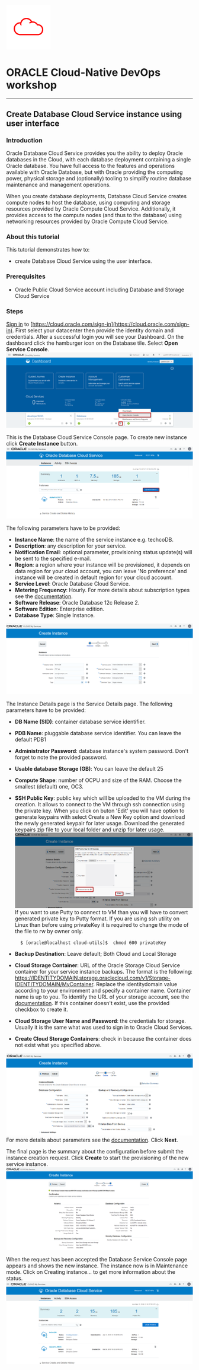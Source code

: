 ![](../common/images/customer.logo.png)
---
# ORACLE Cloud-Native DevOps workshop #
-----
## Create Database Cloud Service instance using user interface ##

### Introduction ###

Oracle Database Cloud Service provides you the ability to deploy Oracle databases in the Cloud, with each database deployment containing a single Oracle database. You have full access to the features and operations available with Oracle Database, but with Oracle providing the computing power, physical storage and (optionally) tooling to simplify routine database maintenance and management operations.

When you create database deployments, Database Cloud Service creates compute nodes to host the database, using computing and storage resources provided by Oracle Compute Cloud Service. Additionally, it provides access to the compute nodes (and thus to the database) using networking resources provided by Oracle Compute Cloud Service.

### About this tutorial ###
This tutorial demonstrates how to:
	
+ create Database Cloud Service using the user interface.

### Prerequisites ###

- Oracle Public Cloud Service account including Database and Storage Cloud Service

### Steps ###

[Sign in](../common/sign.in.to.oracle.cloud.md) to [https://cloud.oracle.com/sign-in](https://cloud.oracle.com/sign-in). First select your datacenter then provide the identity domain and credentials. After a successful login you will see your Dashboard. On the dashboard click the hamburger icon on the Database tile. Select **Open Service Console**.
![](images/01.png)

This is the Database Cloud Service Console page. To create new instance click **Create Instance** button.
![](images/02.png)

The following parameters have to be provided:
+ **Instance Name**: the name of the service instance e.g. techcoDB.
+ **Description**: any description for your service.
+ **Notification Email**: optional parameter, provisioning status update(s) will be sent to the specified e-mail.
+ **Region**: a region where your instance will be provisioned, it depends on data region for your cloud account, you can leave 'No preference' and instance will be created in default region for your cloud account.
+ **Service Level**: Oracle Database Cloud Service.
+ **Metering Frequency**: Hourly. For more details about subscription types see the [documentation](https://docs.oracle.com/cloud/latest/dbcs_dbaas/CSDBI/GUID-F1E6807A-D283-4170-AB2B-9D43CD8DCD92.htm#CSDBI3395).
+ **Software Release**: Oracle Database 12c Release 2.
+ **Software Edition**: Enterprise edition.
+ **Database Type**: Single Instance.

![](images/03.png)

The Instance Details page is the Service Details page. The following parameters have to be provided:
	
+ **DB Name (SID)**: container database service identifier.
+ **PDB Name**: pluggable database service identifier. You can leave the default PDB1
+ **Administrator Password**: database instance's system password. Don't forget to note the provided password.
+ **Usable database Storage (GB)**: You can leave the default 25
+ **Compute Shape**: number of OCPU and size of the RAM. Choose the smallest (default) one, OC3.
+ **SSH Public Key**: public key which will be uploaded to the VM during the creation. It allows to connect to the VM through ssh connection using the private key. When you click on buton 'Edit' you will have option to generate keypairs with select Create a New Key option and download the newly generated keypair for later usage. Download the generated keypairs zip file to your local folder and unzip for later usage.
![](images/04.png) 
If you want to use Putty to connect to VM than you will have to convert generated private key to Putty format. If you are using ssh utility on Linux than before using privateKey it is required to change the mode of the file to rw by owner only.

		$ [oracle@localhost cloud-utils]$  chmod 600 privateKey

+ **Backup Destination**: Leave default; Both Cloud and Local Storage
+ **Cloud Storage Container**: URL of the Oracle Storage Cloud Service container for your service instance backups. The format is the following: https://IDENTITYDOMAIN.storage.oraclecloud.com/v1/Storage-IDENTITYDOMAIN/MyContainer. Replace the identitydomain value according to your environment and specify a container name. Container name is up to you. To identify the URL of your storage account, see the [documentation](https://docs.oracle.com/en/cloud/iaas/storage-cloud/cssto/accessing-object-storage-classic.html#GUID-221133EF-F408-4DCF-9BF7-7A1F12C3E8A6). If this container doesn't exist, use the provided checkbox to create it.
+ **Cloud Storage User Name and Password**: the credentials for storage. Usually it is the same what was used to sign in to Oracle Cloud Services.
+ **Create Cloud Storage Containers**: check in because the container does not exist what you specified above.

![](images/05.png)
For more details about parameters see the [documentation](https://docs.oracle.com/cloud/latest/dbcs_dbaas/CSDBI/GUID-D4A35763-53ED-4FBB-97BF-0366F21B05E0.htm#CSDBI3401). Click **Next**.

The final page is the summary about the configuration before submit the instance creation request. Click **Create** to start the provisioning of the new service instance.
![](images/06.png)

When the request has been accepted the Database Service Console page appears and shows the new instance. The instance now is in Maintenance mode. Click on Creating instance... to get more information about the status.
![](images/07.png)


